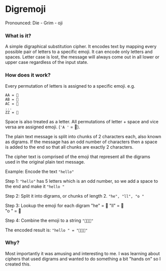 # Digremoji

Pronounced:  Die - Grim - oji

### What is it?

A simple digraphical substitution cipher. It encodes text by mapping every possible pair of letters to a specific emoji. It can encode only letters and spaces. Letter case is lost, the message will always come out in all lower or upper case regardless of the input state.


### How does it work?

Every permutation of letters is assigned to a specific emoji.
e.g.

```
AA = 🍮
AB = 🚣
AC = 🚝
...
ZZ = 🌁
```

Space is also treated as a letter. All permutations of letter + space and vice versa are assigned emoji. (`'A '` = 📡).

The plain text message is split into chunks of 2 characters each, also known as digrams. 
If the message has an odd number of characters then a space is added to the end so that all chunks are exactly 2 characters.

The cipher text is comprised of the emoji that represent all the digrams used in the original plain text message.

Example: Encode the text `"hello"`

Step 1:
    `"hello"` has 5 letters which is an odd number, so we add a space to the end and make it `"hello "`

Step 2:
    Split it into digrams, or chunks of length 2.
    `"he", "ll", "o "`

Step 3:
    Lookup the emoji for each digram
    "he" = 📿
    "ll" = 🤘  
    "o " = 🐬

Step 4:
    Combine the emoji to a string
    `"📿🤘🐬"`

The encoded result is:
    `"hello " = "📿🤘🐬"`

### Why?

Most importantly it was amusing and interesting to me. I was learning about ciphers that used digrams and wanted to do something a bit "hands on" so I created this.
